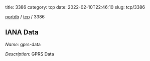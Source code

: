 title: 3386
category: tcp
date: 2022-02-10T22:46:10
slug: tcp/3386

[portdb](/) / [tcp](/category/tcp.html) / 3386


## IANA Data

_Name:_ gprs-data

_Description:_ GPRS Data

